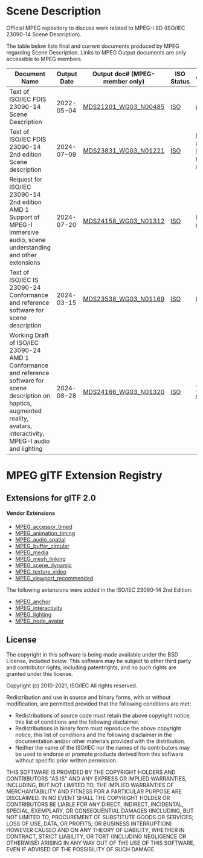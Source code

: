 # Scene Description

Official MPEG repository to discuss work related to MPEG-I SD (ISO/IEC 23090-14 Scene Description).

The table below lists final and current documents produced by MPEG regarding Scene Description.
Links to MPEG Output documents are only accessible to MPEG members.

| Document Name | Output Date | Output doc# (MPEG-member only) | ISO Status | Comments |
| ----- | ----- | ----- | ----- | ----- | 
| Text of ISO/IEC FDIS 23090-14 Scene Description | 2022-05-04 | [MDS21201_WG03_N00485](https://dms.mpeg.expert/doc_end_user/documents/137_OnLine/wg11/MDS21201_WG03_N00485-v2.zip) | [ISO](https://www.iso.org/standard/80900.html) | [published](https://sd.iso.org/projects/project/80900/overview) |
| Text of ISO/IEC FDIS 23090-14 2nd edition Scene description | 2024-07-09 | [MDS23831_WG03_N01221](https://dms.mpeg.expert/doc_end_user/documents/146_Rennes/wg11/MDS23831_WG03_N01221.zip) | [ISO](https://www.iso.org/standard/90191.html) | [DIS approved for registration as FDIS](https://sd.iso.org/projects/project/90191/overview) |
| Request for ISO/IEC 23090-14 2nd edition AMD 1 Support of MPEG-I immersive audio, scene understanding and other extensions | 2024-07-20 | [MDS24158_WG03_N01312](https://dms.mpeg.expert/doc_end_user/documents/147_Sapporo/wg11/MDS24158_WG03_N01312.zip) | [ISO](https://www.iso.org/standard/90213.html) | [Project registered](https://sd.iso.org/projects/project/90213/overview) |
| Text of ISO/IEC IS 23090-24 Conformance and reference software for scene description | 2024-03-15 | [MDS23538_WG03_N01169](https://dms.mpeg.expert/doc_end_user/documents/145_OnLine/wg11/MDS23538_WG03_N01169.zip) | [ISO](https://www.iso.org/standard/83696.html) | [Published](https://sd.iso.org/projects/project/83696/overview) |
| Working Draft of ISO/IEC 23090-24 AMD 1 Conformance and reference software for scene description on haptics, augmented reality, avatars, interactivity, MPEG-I audio and lighting | 2024-08-28 | [MDS24166_WG03_N01320](https://dms.mpeg.expert/doc_end_user/documents/147_Sapporo/wg11/MDS24166_WG03_N01320.zip) | [ISO](https://www.iso.org/standard/87584.html) | [Timeline extended](https://sd.iso.org/projects/project/87584/overview) |




# MPEG glTF Extension Registry

## Extensions for glTF 2.0

#### Vendor Extensions

* [MPEG_accessor_timed](MPEG_accessor_timed/README.md)
* [MPEG_animation_timing](MPEG_animation_timing/README.md)
* [MPEG_audio_spatial](MPEG_audio_spatial/README.md)
* [MPEG_buffer_circular](MPEG_buffer_circular/README.md)
* [MPEG_media](MPEG_media/README.md)
* [MPEG_mesh_linking](MPEG_mesh_linking/README.md)
* [MPEG_scene_dynamic](MPEG_scene_dynamic/README.md)
* [MPEG_texture_video](MPEG_texture_video/README.md)
* [MPEG_viewport_recommended](MPEG_viewport_recommended/README.md)

The following extensions were added in the ISO/IEC 23090-14 2nd Edition:

* [MPEG_anchor](MPEG_anchor/README.md)
* [MPEG_interactivity](MPEG_interactivity/README.md)
* [MPEG_lighting](MPEG_lighting/README.md)
* [MPEG_node_avatar](MPEG_node_avatar/README.md)

## License

The copyright in this software is being made available under the BSD License, included below. This software may be subject to other third party and contributor rights, including patentrights, and no such rights are granted under this license.

Copyright (c) 2010-2021, ISO/IEC
All rights reserved.

Redistribution and use in source and binary forms, with or without modification, are permitted provided that the following conditions are met:

* Redistributions of source code must retain the above copyright notice, this list of conditions and the following disclaimer.
* Redistributions in binary form must reproduce the above copyright notice, this list of conditions and the following disclaimer in the documentation and/or other materials provided with the distribution.
* Neither the name of the ISO/IEC nor the names of its contributors may be used to endorse or promote products derived from this software without specific prior written permission.

THIS SOFTWARE IS PROVIDED BY THE COPYRIGHT HOLDERS AND CONTRIBUTORS "AS IS" AND ANY EXPRESS OR IMPLIED WARRANTIES, INCLUDING, BUT NOT LIMITED TO, THE IMPLIED WARRANTIES OF MERCHANTABILITY AND FITNESS FOR A PARTICULAR PURPOSE ARE DISCLAIMED. IN NO EVENT SHALL THE COPYRIGHT HOLDER OR CONTRIBUTORS BE LIABLE FOR ANY DIRECT, INDIRECT, INCIDENTAL, SPECIAL, EXEMPLARY, OR CONSEQUENTIAL DAMAGES (INCLUDING, BUT NOT LIMITED TO, PROCUREMENT OF SUBSTITUTE GOODS OR SERVICES; LOSS OF USE, DATA, OR PROFITS; OR BUSINESS INTERRUPTION) HOWEVER CAUSED AND ON ANY THEORY OF LIABILITY, WHETHER IN CONTRACT, STRICT LIABILITY, OR TORT (INCLUDING NEGLIGENCE OR OTHERWISE) ARISING IN ANY WAY OUT OF THE USE OF THIS SOFTWARE, EVEN IF ADVISED OF THE POSSIBILITY OF SUCH DAMAGE.
